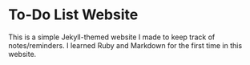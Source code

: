 # To-Do List Website

This is a simple Jekyll-themed website I made to keep track of notes/reminders. I learned Ruby and Markdown for the first time in this website.